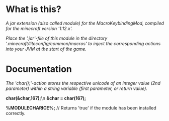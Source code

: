 # What is this?
*A jar extension (also called module) for the MacroKeybindingMod, compiled for the minecraft version '1.12.x'.*

*Place the '.jar'-file of this module in the directory '.minecraft/liteconfig/common/macros' to inject the corresponding actions into your JVM at the start of the game.*

# Documentation
*The 'char();'-action stores the respective unicode of an integer value (2nd parameter) within a string variable (first parameter, or return value).*

**char(&char,167);**\n
**&char = char(167);**

**%MODULECHARICE%;**  // Returns 'true' if the module has been installed correctly.




